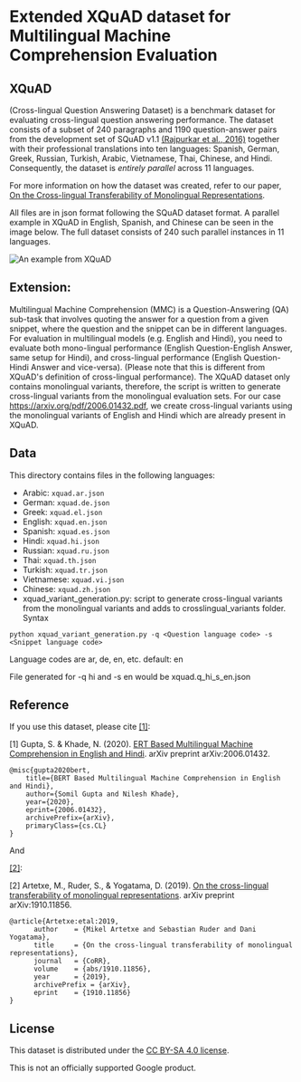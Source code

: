 # Extended XQuAD dataset for Multilingual Machine Comprehension Evaluation

## XQuAD
(Cross-lingual Question Answering Dataset) is a benchmark dataset for evaluating cross-lingual question answering performance.
The dataset consists of a subset of 240 paragraphs and 1190 question-answer pairs from
the development set of SQuAD v1.1 [(Rajpurkar et al., 2016)](https://www.aclweb.org/anthology/D16-1264/) together with their professional
translations into ten languages: Spanish, German, Greek, Russian, Turkish, Arabic, Vietnamese, Thai, Chinese, and Hindi.
Consequently, the dataset is _entirely parallel_ across 11 languages.

For more information on how the dataset was created, refer to our paper,
[On the Cross-lingual Transferability of Monolingual Representations](https://arxiv.org/abs/1910.11856).

All files are in json format following the SQuAD dataset format. A parallel example in XQuAD in
English, Spanish, and Chinese can be seen in the image below. The full dataset consists of 240
such parallel instances in 11 languages.

![An example from XQuAD](xquad_example.png)

## Extension: 
Multilingual Machine Comprehension (MMC) is a Question-Answering (QA) sub-task that involves quoting the answer for a question from a given snippet, where the question and the snippet can be in different languages. For evaluation in multilingual models (e.g. English and Hindi), you need to evaluate both mono-lingual performance (English Question-English Answer, same setup for Hindi), and cross-lingual performance (English Question-Hindi Answer and vice-versa). (Please note that this is different from XQuAD's definition of cross-lingual performance). The XQuAD dataset only contains monolingual variants, therefore, the script is written to generate cross-lingual variants from the monolingual evaluation sets. For our case https://arxiv.org/pdf/2006.01432.pdf, we create cross-lingual
variants using the monolingual variants of English and Hindi which are already present in XQuAD. 


## Data

This directory contains files in the following languages:
- Arabic: `xquad.ar.json`
- German: `xquad.de.json`
- Greek: `xquad.el.json`
- English: `xquad.en.json`
- Spanish: `xquad.es.json`
- Hindi: `xquad.hi.json`
- Russian: `xquad.ru.json`
- Thai: `xquad.th.json`
- Turkish: `xquad.tr.json`
- Vietnamese: `xquad.vi.json`
- Chinese: `xquad.zh.json`
- xquad_variant_generation.py: script to generate cross-lingual variants from the monolingual variants and adds to crosslingual_variants folder. Syntax 
```
python xquad_variant_generation.py -q <Question language code> -s <Snippet language code> 
```
Language codes are ar, de, en, etc. default: en

File generated for -q hi and -s en would be xquad.q_hi_s_en.json


## Reference

If you use this dataset, please cite 
[[1]](https://arxiv.org/pdf/2006.01432):

[1] Gupta, S. & Khade, N. (2020). [ERT Based Multilingual Machine Comprehension in English and Hindi](https://arxiv.org/pdf/2006.01432). arXiv preprint arXiv:2006.01432.

```
@misc{gupta2020bert,
    title={BERT Based Multilingual Machine Comprehension in English and Hindi},
    author={Somil Gupta and Nilesh Khade},
    year={2020},
    eprint={2006.01432},
    archivePrefix={arXiv},
    primaryClass={cs.CL}
}
```

And 

[[2]](https://arxiv.org/abs/1910.11856):

[2] Artetxe, M., Ruder, S., & Yogatama, D. (2019). [On the cross-lingual transferability of monolingual representations](https://arxiv.org/abs/1910.11856). arXiv preprint arXiv:1910.11856.

```
@article{Artetxe:etal:2019,
      author    = {Mikel Artetxe and Sebastian Ruder and Dani Yogatama},
      title     = {On the cross-lingual transferability of monolingual representations},
      journal   = {CoRR},
      volume    = {abs/1910.11856},
      year      = {2019},
      archivePrefix = {arXiv},
      eprint    = {1910.11856}
}
```

## License

This dataset is distributed under the [CC BY-SA 4.0 license](https://creativecommons.org/licenses/by-sa/4.0/legalcode).

This is not an officially supported Google product.
